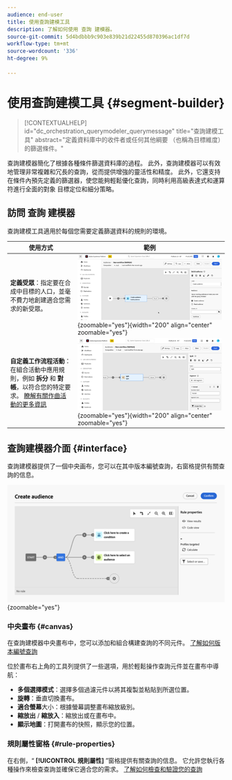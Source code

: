 ```yaml
---
audience: end-user
title: 使用查詢建模工具
description: 了解如何使用 查詢 建模器。
source-git-commit: 5d4bdbbb9c903e839b21d22455d870396ac1df7d
workflow-type: tm+mt
source-wordcount: '336'
ht-degree: 9%

---
```


# 使用查詢建模工具 {#segment-builder}

>[!CONTEXTUALHELP]
>id="dc_orchestration_querymodeler_querymessage"
>title="查詢建模工具"
>abstract="定義資料庫中的收件者或任何其他綱要 （也稱為目標維度） 的篩選條件。"

查詢建模器簡化了根據各種條件篩選資料庫的過程。 此外，查詢建模器可以有效地管理非常複雜和冗長的查詢，從而提供增強的靈活性和精度。 此外，它還支持在條件內預先定義的篩選器，使您能夠輕鬆優化查詢，同時利用高級表達式和運算符進行全面的對象 目標定位和細分策略。

## 訪問 查詢 建模器

查詢建模工具適用於每個您需要定義篩選資料的規則的環境。

| 使用方式 | 範例 |
|  ---  |  ---  |
| **定義受眾**：指定要在合成中目標的人口，並毫不費力地創建適合您需求的新受眾。 | ![](assets/access-audience.png){zoomable="yes"}{width="200" align="center" zoomable="yes"} |
| **自定義工作流程活動**：在組合活動中應用規則，例如 **拆分** 和 **對帳**，以符合您的特定要求。 [瞭解有關作曲活動的更多資訊](../compositions/activities/about-activities.md) | ![](assets/access-composition.png){zoomable="yes"}{width="200" align="center" zoomable="yes"} |

## 查詢建模器介面 {#interface}

查詢建模器提供了一個中央画布，您可以在其中版本編號查詢，右窗格提供有關查詢的信息。

![](assets/query-interface.png){zoomable="yes"}

### 中央畫布 {#canvas}

在查詢建模器中央畫布中，您可以添加和組合構建查詢的不同元件。 [了解如何版本編號查詢](build-query.md)

位於畫布右上角的工具列提供了一些選項，用於輕鬆操作查詢元件並在畫布中導航：

* **多個選擇模式**：選擇多個過濾元件以將其複製並粘貼到所選位置。
* **旋轉**：垂直切換畫布。
* **適合螢幕**&#x200B;大小：根據螢幕調整畫布縮放級別。
* **縮放出** / **縮放入**：縮放出或在畫布中。
* **顯示地圖**：打開畫布的快照，顯示您的位置。

### 規則屬性窗格 {#rule-properties}

在右側，“ **[!UICONTROL 規則屬性]** ”窗格提供有關查詢的信息。 它允許您執行各種操作來檢查查詢並確保它適合您的需求。 [了解如何檢查和驗證您的查詢](build-query.md#check-and-validate-your-query)
